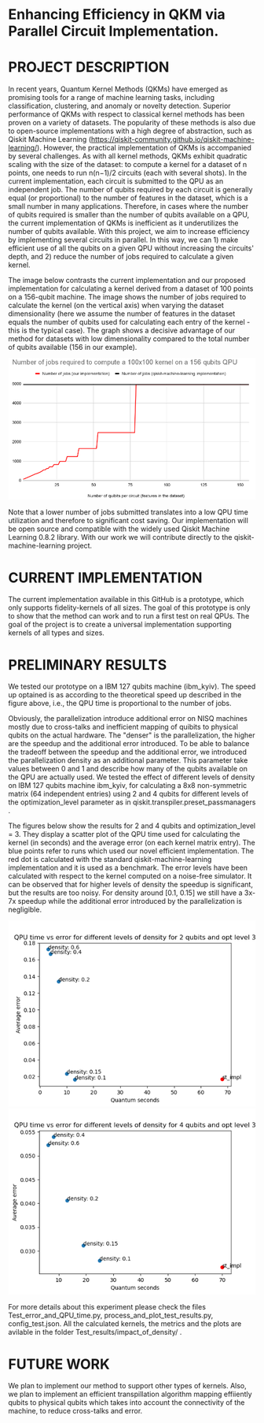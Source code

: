 # Enhancing Efficiency in QKM via Parallel Circuit Implementation.

# PROJECT DESCRIPTION

In recent years, Quantum Kernel Methods (QKMs) have emerged as promising tools for a range of machine learning tasks, including classification, clustering, and anomaly or novelty detection. Superior performance of QKMs with respect to classical kernel methods has been proven on a variety of datasets.
The popularity of these methods is also due to open-source implementations with a high degree of abstraction, such as Qiskit Machine Learning (https://qiskit-community.github.io/qiskit-machine-learning/).
However, the practical implementation of QKMs is accompanied by several challenges. As with all kernel methods, QKMs exhibit quadratic scaling with the size of the dataset: to compute a kernel for a dataset of n points, one needs to run n(n−1)/2 circuits (each with several shots). In the current implementation, each circuit is submitted to the QPU as an independent job.
The number of qubits required by each circuit is generally equal (or proportional) to the number of features in the dataset, which is a small number in many applications. Therefore, in cases where the number of qubits required is smaller than the number of qubits available on a QPU, the current implementation of QKMs is inefficient as it underutilizes the number of qubits available.
With this project, we aim to increase efficiency by implementing several circuits in parallel. In this way, we can 1) make efficient use of all the qubits on a given QPU without increasing the circuits' depth, and 2) reduce the number of jobs required to calculate a given kernel.

The image below contrasts the current implementation and our proposed implementation for calculating a kernel derived from a dataset of 100 points on a 156-qubit machine. The image shows the number of jobs required to calculate the kernel (on the vertical axis) when varying the dataset dimensionality (here we assume the number of features in the dataset equals the number of qubits used for calculating each entry of the kernel - this is the typical case). The graph shows a decisive advantage of our method for datasets with low dimensionality compared to the total number of qubits available (156 in our example). 


![Scaling](Images/Scaling_image.png)



Note that a lower number of jobs submitted translates into a low QPU time utilization and therefore to significant cost saving. 
Our implementation will be open source and compatible with the widely used Qiskit Machine Learning 0.8.2 library. With our work we will contribute directly to the qiskit-machine-learning project. 

 # CURRENT IMPLEMENTATION

The current implementation available in this GitHub is a prototype, which only supports fidelity-kernels of all sizes. 
The goal of this prototype is only to show that the method can work and to run a first test on real QPUs. 
The goal of the project is to create a universal implementation supporting kernels of all types and sizes.

# PRELIMINARY RESULTS

We tested our prototype on a IBM 127 qubits machine (ibm_kyiv). The speed up optained is as according to the theoretical speed up described in the figure above, i.e., the QPU time is proportional to the number of jobs.

Obviously, the parallelization introduce additional error on NISQ machines mostly due to cross-talks and inefficient mapping of quibits to physical qubits on the actual hardware. The "denser" is the parallelization, the higher are the speedup and the additional error introduced. 
To be able to balance the tradeoff between the speedup and the additional error, we introduced the parallelization density as an additional parameter. This parameter take values between 0 and 1 and describe how many of the qubits available on the QPU are actually used. 
We tested the effect of different levels of density on IBM 127 qubits machine ibm_kyiv, for calculating a 8x8 non-symmetric matrix (64 independent entries) using 2 and 4 qubits for different levels of the optimization_level parameter as in qiskit.transpiler.preset_passmanagers . 

The figures below show the results for 2 and 4 qubits and optimization_level = 3. They display a scatter plot of the QPU time used for calculating the kernel (in seconds) and the average error (on each kernel matrix entry). The blue points refer to runs which used our novel efficient implementation. The red dot is calculated with the standard qiskit-machine-learning implementation and it is used as a benchmark. The error levels have been calculated with respect to the kernel computed on a noise-free simulator. 
It can be observed that for higher levels of density the speedup is significant, but the results are too noisy. For density around [0.1, 0.15] we still have a 3x-7x speedup while the additional error introduced by the parallelization is negligible. 

![results_2_qubits](Test_results/impact_of_density/2_qubits/opt_3/2_qubits_opt_3_scatter_plot.png)
![results_4_qubits](Test_results/impact_of_density/4_qubits/opt_3/4_qubits_opt_3_scatter_plot.png)


For more details about this experiment please check the files Test_error_and_QPU_time.py, process_and_plot_test_results.py, config_test.json. All the calculated kernels, the metrics and the plots are avilable in the folder Test_results/impact_of_density/ . 
 


# FUTURE WORK

We plan to implement our method to support other types of kernels. 
Also, we plan to implement an efficient transpillation algorithm mapping effiiently qubits to physical qubits which takes into account the connectivity of the machine, to reduce cross-talks and error. 
